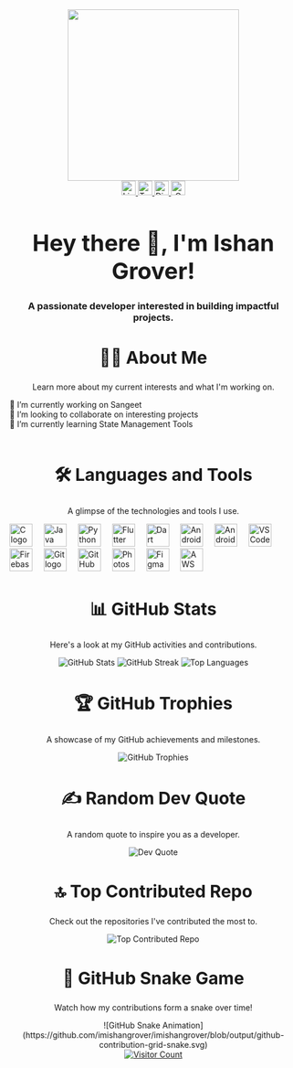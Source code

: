 <div align="center">
    <img height="300" src="https://miro.medium.com/v2/resize:fit:1400/0*kG-9BQIyUm8MblpZ.png" />
</div>

<div align="center">
    <a href="https://www.linkedin.com/in/ishan-grover-066894262/" target="_blank">
        <img src="https://img.shields.io/static/v1?message=LinkedIn&logo=linkedin&label=&color=0077B5&logoColor=white&labelColor=&style=for-the-badge" height="25" alt="LinkedIn logo" />
    </a>
    <a href="https://twitter.com/Imishangrover" target="_blank">
        <img src="https://img.shields.io/static/v1?message=Twitter&logo=twitter&label=&color=1DA1F2&logoColor=white&labelColor=&style=for-the-badge" height="25" alt="Twitter logo" />
    </a>
    <a href="https://discord.com/channels/imishangrover" target="_blank">
        <img src="https://img.shields.io/static/v1?message=Discord&logo=discord&label=&color=7289DA&logoColor=white&labelColor=&style=for-the-badge" height="25" alt="Discord logo" />
    </a>
    <a href="mailto:imishangrover@gmail.com" target="_blank">
        <img src="https://img.shields.io/static/v1?message=Gmail&logo=gmail&label=&color=D14836&logoColor=white&labelColor=&style=for-the-badge" height="25" alt="Gmail logo" />
    </a>
</div>

<h1 align="center" style="font-size: 40px;">Hey there 👋, I'm Ishan Grover!</h1>
<h3 align="center">A passionate developer interested in building impactful projects.</h3>

<h2 align="center" style="font-size: 30px;">👩‍💻 About Me</h2>
<p align="center">Learn more about my current interests and what I'm working on.</p>

🔭 I’m currently working on Sangeet<br>
👯 I’m looking to collaborate on interesting projects<br>
🌱 I’m currently learning State Management Tools<br><br>

<h2 align="center" style="font-size: 30px;">🛠 Languages and Tools</h2>
<p align="center">A glimpse of the technologies and tools I use.</p>
<div align="left">
    <img src="https://cdn.jsdelivr.net/gh/devicons/devicon/icons/c/c-original.svg" height="40" alt="C logo" />
    <img width="12" />
    <img src="https://cdn.jsdelivr.net/gh/devicons/devicon/icons/java/java-original.svg" height="40" alt="Java logo" />
    <img width="12" />
    <img src="https://cdn.jsdelivr.net/gh/devicons/devicon/icons/python/python-original.svg" height="40" alt="Python logo" />
    <img width="12" />
    <img src="https://cdn.jsdelivr.net/gh/devicons/devicon/icons/flutter/flutter-original.svg" height="40" alt="Flutter logo" />
    <img width="12" />
    <img src="https://cdn.jsdelivr.net/gh/devicons/devicon/icons/dart/dart-original.svg" height="40" alt="Dart logo" />
    <img width="12" />
    <img src="https://cdn.jsdelivr.net/gh/devicons/devicon/icons/android/android-original.svg" height="40" alt="Android logo" />
    <img width="12" />
    <img src="https://cdn.jsdelivr.net/gh/devicons/devicon/icons/androidstudio/androidstudio-original.svg" height="40" alt="Android Studio logo" />
    <img width="12" />
    <img src="https://cdn.jsdelivr.net/gh/devicons/devicon/icons/vscode/vscode-original.svg" height="40" alt="VS Code logo" />
    <img width="12" />
    <img src="https://cdn.jsdelivr.net/gh/devicons/devicon/icons/firebase/firebase-plain-wordmark.svg" height="40" alt="Firebase logo" />
    <img width="12" />
    <img src="https://cdn.jsdelivr.net/gh/devicons/devicon/icons/git/git-original.svg" height="40" alt="Git logo" />
    <img width="12" />
    <img src="https://cdn.jsdelivr.net/gh/devicons/devicon/icons/github/github-original.svg" height="40" alt="GitHub logo" />
    <img width="12" />
    <img src="https://cdn.jsdelivr.net/gh/devicons/devicon/icons/photoshop/photoshop-plain.svg" height="40" alt="Photoshop logo" />
    <img width="12" />
    <img src="https://cdn.jsdelivr.net/gh/devicons/devicon/icons/figma/figma-original.svg" height="40" alt="Figma logo" />
    <img width="12" />
    <img src="https://cdn.jsdelivr.net/gh/devicons/devicon/icons/amazonwebservices/amazonwebservices-line-wordmark.svg" height="40" alt="AWS logo" />
</div>

<h2 align="center" style="font-size: 30px;">📊 GitHub Stats</h2>
<p align="center">Here's a look at my GitHub activities and contributions.</p>
<div align="center">
    <img src="https://github-readme-stats.vercel.app/api?username=imishangrover&theme=dark&hide_border=false&include_all_commits=false&count_private=false" alt="GitHub Stats" />
    <img src="https://github-readme-streak-stats.herokuapp.com/?user=imishangrover&theme=dark&hide_border=false" alt="GitHub Streak" />
    <img src="https://github-readme-stats.vercel.app/api/top-langs/?username=imishangrover&theme=dark&hide_border=false&include_all_commits=false&count_private=false&layout=compact" alt="Top Languages" />
</div>

<h2 align="center" style="font-size: 30px;">🏆 GitHub Trophies</h2>
<p align="center">A showcase of my GitHub achievements and milestones.</p>
<div align="center">
    <img src="https://github-profile-trophy.vercel.app/?username=imishangrover&theme=radical&no-frame=false&no-bg=true&margin-w=4" alt="GitHub Trophies" />
</div>

<h2 align="center" style="font-size: 30px;">✍️ Random Dev Quote</h2>
<p align="center">A random quote to inspire you as a developer.</p>
<div align="center">
    <img src="https://quotes-github-readme.vercel.app/api?type=horizontal&theme=radical" alt="Dev Quote" />
</div>

<h2 align="center" style="font-size: 30px;">🔝 Top Contributed Repo</h2>
<p align="center">Check out the repositories I've contributed the most to.</p>
<div align="center">
    <img src="https://github-contributor-stats.vercel.app/api?username=imishangrover&limit=5&theme=dark&combine_all_yearly_contributions=true" alt="Top Contributed Repo" />
</div>

<h2 align="center" style="font-size: 30px;">🐍 GitHub Snake Game</h2>
<p align="center">Watch how my contributions form a snake over time!</p>
<div align="center">
    ![GitHub Snake Animation](https://github.com/imishangrover/imishangrover/blob/output/github-contribution-grid-snake.svg)
</div>

<div align="center">
    <a href="https://visitcount.itsvg.in">
        <img src="https://visitcount.itsvg.in/api?id=imishangrover&icon=0&color=0" alt="Visitor Count" />
    </a>
</div>
